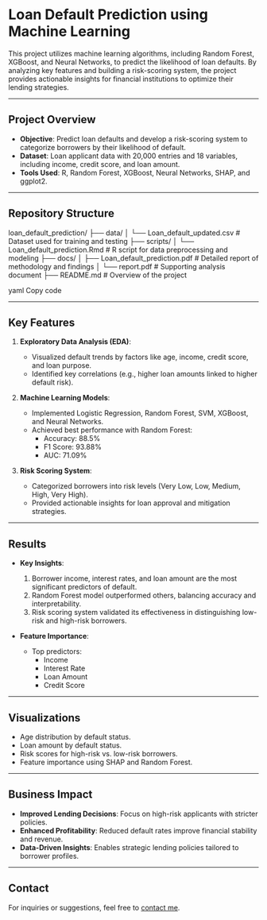 # Loan Default Prediction using Machine Learning

This project utilizes machine learning algorithms, including Random Forest, XGBoost, and Neural Networks, to predict the likelihood of loan defaults. By analyzing key features and building a risk-scoring system, the project provides actionable insights for financial institutions to optimize their lending strategies.

---

## **Project Overview**
- **Objective**: Predict loan defaults and develop a risk-scoring system to categorize borrowers by their likelihood of default.
- **Dataset**: Loan applicant data with 20,000 entries and 18 variables, including income, credit score, and loan amount.
- **Tools Used**: R, Random Forest, XGBoost, Neural Networks, SHAP, and ggplot2.

---

## **Repository Structure**
loan_default_prediction/ ├── data/ │ └── Loan_default_updated.csv # Dataset used for training and testing ├── scripts/ │ └── Loan_default_prediction.Rmd # R script for data preprocessing and modeling ├── docs/ │ ├── Loan_default_prediction.pdf # Detailed report of methodology and findings │ └── report.pdf # Supporting analysis document ├── README.md # Overview of the project

yaml
Copy code

---

## **Key Features**
1. **Exploratory Data Analysis (EDA)**:
   - Visualized default trends by factors like age, income, credit score, and loan purpose.
   - Identified key correlations (e.g., higher loan amounts linked to higher default risk).

2. **Machine Learning Models**:
   - Implemented Logistic Regression, Random Forest, SVM, XGBoost, and Neural Networks.
   - Achieved best performance with Random Forest:
     - Accuracy: 88.5%
     - F1 Score: 93.88%
     - AUC: 71.09%

3. **Risk Scoring System**:
   - Categorized borrowers into risk levels (Very Low, Low, Medium, High, Very High).
   - Provided actionable insights for loan approval and mitigation strategies.

---

## **Results**
- **Key Insights**:
  1. Borrower income, interest rates, and loan amount are the most significant predictors of default.
  2. Random Forest model outperformed others, balancing accuracy and interpretability.
  3. Risk scoring system validated its effectiveness in distinguishing low-risk and high-risk borrowers.

- **Feature Importance**:
  - Top predictors:
    - Income
    - Interest Rate
    - Loan Amount
    - Credit Score

---

## **Visualizations**
- Age distribution by default status.
- Loan amount by default status.
- Risk scores for high-risk vs. low-risk borrowers.
- Feature importance using SHAP and Random Forest.

---

## **Business Impact**
- **Improved Lending Decisions**: Focus on high-risk applicants with stricter policies.
- **Enhanced Profitability**: Reduced default rates improve financial stability and revenue.
- **Data-Driven Insights**: Enables strategic lending policies tailored to borrower profiles.

---

## **Contact**
For inquiries or suggestions, feel free to [contact me](mailto:your_email@example.com).